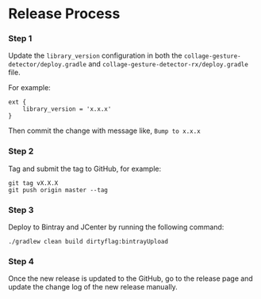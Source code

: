 Release Process
===

### Step 1

Update the `library_version` configuration in both the `collage-gesture-detector/deploy.gradle` and `collage-gesture-detector-rx/deploy.gradle` file.

For example:

```
ext {
    library_version = 'x.x.x'
}
```

Then commit the change with message like, `Bump to x.x.x`

### Step 2

Tag and submit the tag to GitHub, for example:

```
git tag vX.X.X
git push origin master --tag

```

### Step 3

Deploy to Bintray and JCenter by running the following command:

```
./gradlew clean build dirtyflag:bintrayUpload
```

### Step 4

Once the new release is updated to the GitHub, go to the release page and update the change log of the new release manually.
